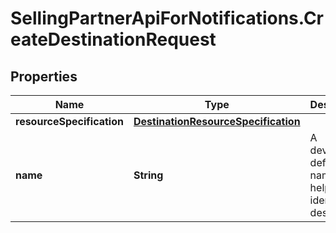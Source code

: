 # SellingPartnerApiForNotifications.CreateDestinationRequest

## Properties
Name | Type | Description | Notes
------------ | ------------- | ------------- | -------------
**resourceSpecification** | [**DestinationResourceSpecification**](DestinationResourceSpecification.md) |  | 
**name** | **String** | A developer-defined name to help identify this destination. | 
